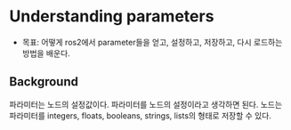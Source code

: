 # Understanding parameters
* 목표: 어떻게 ros2에서 parameter들을 얻고, 설정하고, 저장하고, 다시 로드하는 방법을 배운다.

## Background
파라미터는 노드의 설정값이다. 파라미터를 노드의 설정이라고 생각하면 된다. 노드는 파라미터를 integers, floats, booleans, strings, lists의 형태로 저장할 수 있다. 
